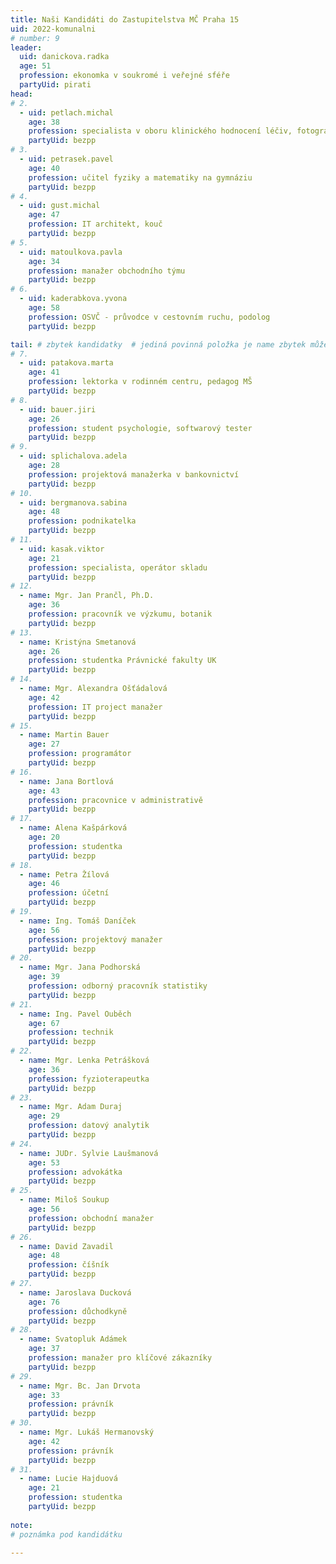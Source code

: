```yaml
---
title: Naši Kandidáti do Zastupitelstva MČ Praha 15
uid: 2022-komunalni
# number: 9
leader:
  uid: danickova.radka
  age: 51
  profession: ekonomka v soukromé i veřejné sféře
  partyUid: pirati
head:
# 2.
  - uid: petlach.michal
    age: 38
    profession: specialista v oboru klinického hodnocení léčiv, fotograf
    partyUid: bezpp
# 3.
  - uid: petrasek.pavel
    age: 40
    profession: učitel fyziky a matematiky na gymnáziu
    partyUid: bezpp
# 4.
  - uid: gust.michal
    age: 47
    profession: IT architekt, kouč
    partyUid: bezpp
# 5.
  - uid: matoulkova.pavla
    age: 34
    profession: manažer obchodního týmu
    partyUid: bezpp
# 6.
  - uid: kaderabkova.yvona
    age: 58
    profession: OSVČ - průvodce v cestovním ruchu, podolog
    partyUid: bezpp   

tail: # zbytek kandidatky  # jediná povinná položka je name zbytek můžete vynechat  # věk se uvádí k poslednímu dni voleb
# 7.
  - uid: patakova.marta
    age: 41
    profession: lektorka v rodinném centru, pedagog MŠ
    partyUid: bezpp
# 8.
  - uid: bauer.jiri
    age: 26
    profession: student psychologie, softwarový tester
    partyUid: bezpp
# 9.
  - uid: splichalova.adela
    age: 28
    profession: projektová manažerka v bankovnictví
    partyUid: bezpp
# 10.
  - uid: bergmanova.sabina
    age: 48
    profession: podnikatelka
    partyUid: bezpp
# 11.
  - uid: kasak.viktor
    age: 21
    profession: specialista, operátor skladu
    partyUid: bezpp
# 12.
  - name: Mgr. Jan Prančl, Ph.D.
    age: 36
    profession: pracovník ve výzkumu, botanik
    partyUid: bezpp
# 13.
  - name: Kristýna Smetanová
    age: 26
    profession: studentka Právnické fakulty UK
    partyUid: bezpp
# 14.
  - name: Mgr. Alexandra Ošťádalová
    age: 42
    profession: IT project manažer
    partyUid: bezpp
# 15.
  - name: Martin Bauer
    age: 27
    profession: programátor
    partyUid: bezpp
# 16.
  - name: Jana Bortlová
    age: 43
    profession: pracovnice v administrativě
    partyUid: bezpp
# 17.
  - name: Alena Kašpárková
    age: 20
    profession: studentka
    partyUid: bezpp
# 18.
  - name: Petra Žílová
    age: 46
    profession: účetní
    partyUid: bezpp
# 19.
  - name: Ing. Tomáš Daníček
    age: 56
    profession: projektový manažer
    partyUid: bezpp
# 20.
  - name: Mgr. Jana Podhorská
    age: 39
    profession: odborný pracovník statistiky
    partyUid: bezpp
# 21.
  - name: Ing. Pavel Ouběch
    age: 67
    profession: technik
    partyUid: bezpp
# 22.
  - name: Mgr. Lenka Petrášková
    age: 36
    profession: fyzioterapeutka
    partyUid: bezpp
# 23.
  - name: Mgr. Adam Duraj
    age: 29
    profession: datový analytik
    partyUid: bezpp
# 24.
  - name: JUDr. Sylvie Laušmanová
    age: 53
    profession: advokátka
    partyUid: bezpp
# 25.
  - name: Miloš Soukup
    age: 56
    profession: obchodní manažer
    partyUid: bezpp
# 26.
  - name: David Zavadil
    age: 48
    profession: číšník
    partyUid: bezpp
# 27.
  - name: Jaroslava Ducková
    age: 76
    profession: důchodkyně
    partyUid: bezpp
# 28.
  - name: Svatopluk Adámek
    age: 37
    profession: manažer pro klíčové zákazníky
    partyUid: bezpp
# 29.
  - name: Mgr. Bc. Jan Drvota
    age: 33
    profession: právník
    partyUid: bezpp
# 30.
  - name: Mgr. Lukáš Hermanovský
    age: 42
    profession: právník
    partyUid: bezpp
# 31.
  - name: Lucie Hajduová
    age: 21
    profession: studentka
    partyUid: bezpp
    
note: 
# poznámka pod kandidátku

---
```

